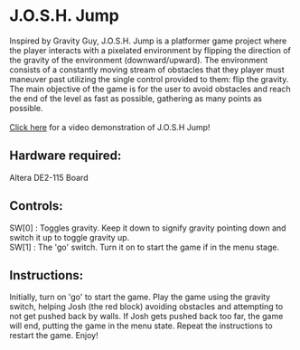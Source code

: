 # J.O.S.H. Jump
Inspired by Gravity Guy, J.O.S.H. Jump is a platformer game project where the player interacts with a pixelated environment by flipping the direction of the gravity of the environment (downward/upward). The environment consists of a constantly moving stream of obstacles that they player must maneuver past utilizing the single control provided to them: flip the gravity. The main objective of the game is for the user to avoid obstacles and reach the end of the level as fast as possible, gathering as many points as possible.</br>  
[Click here](https://youtu.be/mXg3eTzyErs) for a video demonstration of J.O.S.H Jump!

## Hardware required: 
Altera DE2-115 Board 

## Controls: 
SW[0] : Toggles gravity. Keep it down to signify gravity pointing down and switch it up to toggle gravity up.</br>
SW[1] : The 'go' switch. Turn it on to start the game if in the menu stage.

## Instructions:
Initially, turn on 'go' to start the game. Play the game using the gravity switch, helping Josh (the red block) avoiding obstacles and attempting to not get pushed back by walls. If Josh gets pushed back too far, the game will end, putting the game in the menu state. Repeat the instructions to restart the game. Enjoy!
